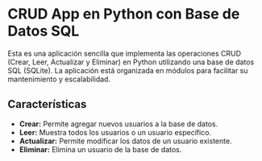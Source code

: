 # CRUD App en Python con Base de Datos SQL

Esta es una aplicación sencilla que implementa las operaciones CRUD (Crear, Leer, Actualizar y Eliminar) en Python utilizando una base de datos SQL (SQLite). La aplicación está organizada en módulos para facilitar su mantenimiento y escalabilidad.

## Características

- **Crear:** Permite agregar nuevos usuarios a la base de datos.
- **Leer:** Muestra todos los usuarios o un usuario específico.
- **Actualizar:** Permite modificar los datos de un usuario existente.
- **Eliminar:** Elimina un usuario de la base de datos.
